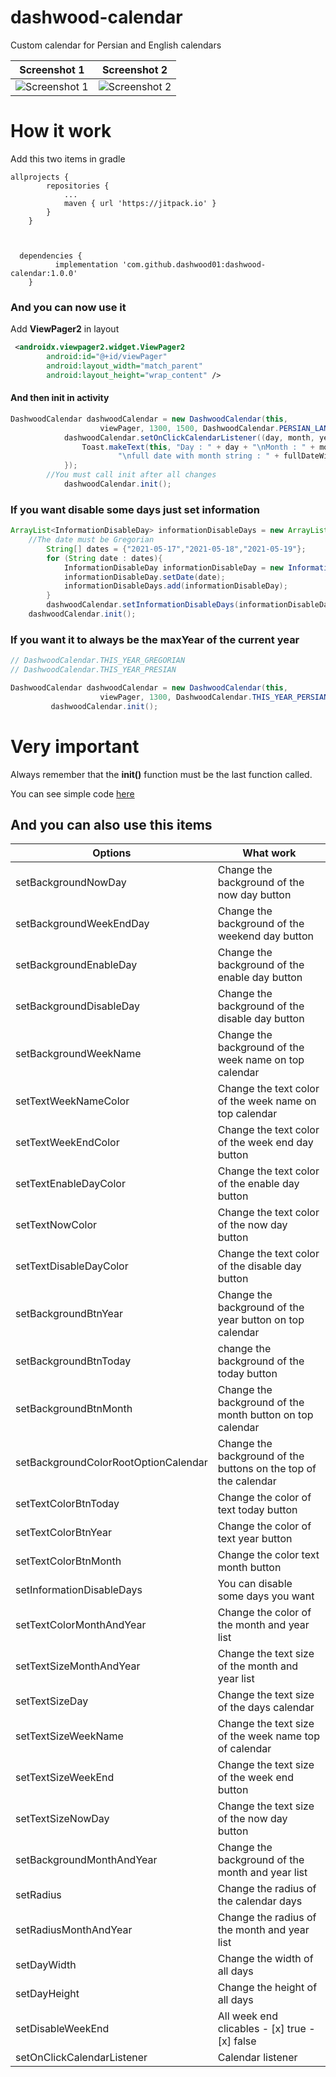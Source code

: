 
# dashwood-calendar
Custom calendar for Persian and English calendars

Screenshot 1 | Screenshot 2
------------ | -------------
![Screenshot 1](/images/persian_calendar.gif) | ![Screenshot 2](/images/gregorian_calendar.gif)

# How it work

Add this two items in gradle

```
allprojects {
		repositories {
			...
			maven { url 'https://jitpack.io' }
		}
	}
	
	
  
  dependencies {
		  implementation 'com.github.dashwood01:dashwood-calendar:1.0.0'
	}
  ```

### And you can now use it

Add **ViewPager2** in layout

```xml
 <androidx.viewpager2.widget.ViewPager2
        android:id="@+id/viewPager"
        android:layout_width="match_parent"
        android:layout_height="wrap_content" />
```

#### And then init in activity

```java
DashwoodCalendar dashwoodCalendar = new DashwoodCalendar(this,
                    viewPager, 1300, 1500, DashwoodCalendar.PERSIAN_LANGUAGE);
            dashwoodCalendar.setOnClickCalendarListener((day, month, year, monthName, dayOfWeek, dayOfWeekNumber, fullDateWithMonthString, fullDate, gregorianDate) -> {
                Toast.makeText(this, "Day : " + day + "\nMonth : " + month + "\nyear : " + year + "\nmonthName : " + monthName + "\nday of week : " + dayOfWeek + "\nday of week number : " + dayOfWeekNumber +
                        "\nfull date with month string : " + fullDateWithMonthString + "\nfull date : " + fullDate + "\ngregorian date : " + gregorianDate, Toast.LENGTH_LONG).show();
            });
	    //You must call init after all changes
            dashwoodCalendar.init();
```

### If you want disable some days just set information

```java
ArrayList<InformationDisableDay> informationDisableDays = new ArrayList<>();
	//The date must be Gregorian
        String[] dates = {"2021-05-17","2021-05-18","2021-05-19"};
        for (String date : dates){
            InformationDisableDay informationDisableDay = new InformationDisableDay();
            informationDisableDay.setDate(date);
            informationDisableDays.add(informationDisableDay);
        }
        dashwoodCalendar.setInformationDisableDays(informationDisableDays);
	dashwoodCalendar.init();
```

### If you want it to always be the maxYear of the current year

```java
// DashwoodCalendar.THIS_YEAR_GREGORIAN
// DashwoodCalendar.THIS_YEAR_PRESIAN

DashwoodCalendar dashwoodCalendar = new DashwoodCalendar(this,
                    viewPager, 1300, DashwoodCalendar.THIS_YEAR_PERSIAN, DashwoodCalendar.PERSIAN_LANGUAGE);
		 dashwoodCalendar.init();
```



# Very important

Always remember that the **init()** function must be the last function called.

You can see simple code [here](https://github.com/dashwood01/dashwood-calendar/blob/master/app/src/main/java/com/dashwood/calendar/MainActivity.java)





## And you can also use this items

Options | What work
------------ | -------------
setBackgroundNowDay | Change the background of the now day button
setBackgroundWeekEndDay | Change the background of the weekend day button
setBackgroundEnableDay | Change the background of the enable day button
setBackgroundDisableDay | Change the background of the disable day button
setBackgroundWeekName | Change the background of the week name on top calendar
setTextWeekNameColor | Change the text color of the week name on top calendar
setTextWeekEndColor | Change the text color of the week end day button
setTextEnableDayColor | Change the text color of the enable day button
setTextNowColor | Change the text color of the now day button
setTextDisableDayColor | Change the text color of the disable day button
setBackgroundBtnYear | Change the background of the year button on top calendar
setBackgroundBtnToday | change the background of the today button
setBackgroundBtnMonth | Change the background of the month button on top calendar
setBackgroundColorRootOptionCalendar | Change the background of the buttons on the top of the calendar
setTextColorBtnToday | Change the color of text today button
setTextColorBtnYear | Change the color of text year button
setTextColorBtnMonth | Change the color text month button
setInformationDisableDays | You can disable some days you want
setTextColorMonthAndYear | Change the color of the month and year list
setTextSizeMonthAndYear | Change the text size of the month and year list
setTextSizeDay | Change the text size of the days calendar
setTextSizeWeekName | Change the text size of the week name top of calendar
setTextSizeWeekEnd | Change the text size of the week end button
setTextSizeNowDay | Change the text size of the now day button
setBackgroundMonthAndYear | Change the background of the month and year list
setRadius | Change the radius of the calendar days
setRadiusMonthAndYear | Change the radius of the month and year list
setDayWidth | Change the width of all days
setDayHeight | Change the height of all days
setDisableWeekEnd | All week end clicables - [x] true - [x] false
setOnClickCalendarListener | Calendar listener
